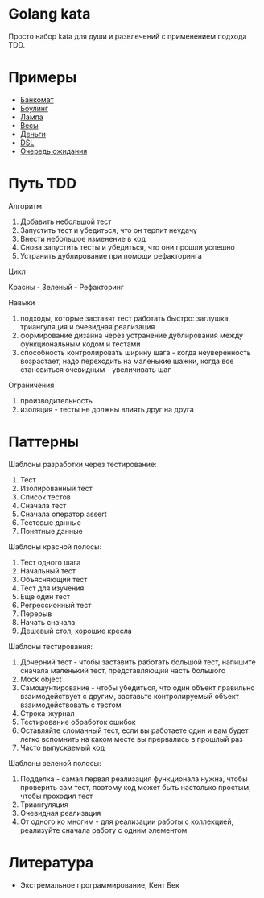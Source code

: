 # Golang kata

Просто набор kata для души и развлечений с применением подхода TDD.

# Примеры

- [Банкомат](atm/README.md)
- [Боулинг](bowling/README.md)
- [Лампа](lamp/)
- [Весы](libra/README.md)
- [Деньги](money/README.md)
- [DSL](dsl/README.md)
- [Очередь ожидания](wait_queue/README.md)

# Путь TDD

Алгоритм

1. Добавить небольшой тест
2. Запустить тест и убедиться, что он терпит неудачу
3. Внести небольшое изменение в код
4. Снова запустить тесты и убедиться, что они прошли успешно
5. Устранить дублирование при помощи рефакторинга

Цикл

Красны - Зеленый - Рефакторинг

Навыки

1. подходы, которые заставят тест работать быстро: заглушка, триангуляция и очевидная реализация
2. формирование дизайна через устранение дублирования между функциональным кодом и тестами
3. способность контролировать ширину шага - когда неуверенность возрастает, 
надо переходить на маленькие шажки, когда все становиться очевидным - увеличивать шаг
   
Ограничения
1. производительность
2. изоляция - тесты не должны влиять друг на друга

# Паттерны

Шаблоны разработки через тестирование:

1. Тест
2. Изолированный тест
3. Список тестов
4. Сначала тест
5. Сначала оператор assert
6. Тестовые данные
7. Понятные данные

Шаблоны красной полосы:

1. Тест одного шага
2. Начальный тест
3. Объясняющий тест
4. Тест для изучения
5. Еще один тест
6. Регрессионный тест
7. Перерыв
8. Начать сначала
9. Дешевый стол, хорошие кресла

Шаблоны тестирования:

1. Дочерний тест - чтобы заставить работать большой тест, напишите
сначала маленький тест, представляющий часть большого
2. Mock object
3. Самошунтирование - чтобы убедиться, что один объект правильно 
взаимодействует с другим, заставьте контролируемый объект взаимодействовать
с тестом
4. Строка-журнал
5. Тестирование обработок ошибок
6. Оставляйте сломанный тест, если вы работаете один и вам будет
легко вспомнить на каком месте вы прервались в прошлый раз
7. Часто выпускаемый код

Шаблоны зеленой полосы:

1. Подделка - самая первая реализация функционала нужна, чтобы проверить сам тест, поэтому код
может быть настолько простым, чтобы проходил тест
2. Триангуляция
3. Очевидная реализация
4. От одного ко многим - для реализации работы с коллекцией, реализуйте сначала работу с одним элементом


# Литература

- Экстремальное программирование, Кент Бек